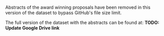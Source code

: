 Abstracts of the award winning proposals have been removed in this version 
of the dataset to bypass GitHub's file size limit.

The full version of the dataset with the abstracts can be found at:
**TODO: Update Google Drive link**
